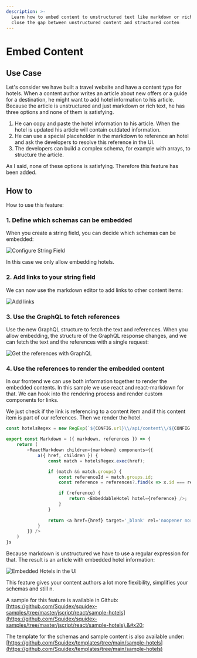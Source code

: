 ```yaml
---
description: >-
  Learn how to embed content to unstructured text like markdown or rich-text to
  close the gap between unstructured content and structured conten
---
```


# Embed Content

## Use Case

Let's consider we have built a travel website and have a content type for hotels. When a content author writes an article about new offers or a guide for a destination, he might want to add hotel information to his article. Because the article is unstructured and just markdown or rich text, he has three options and none of them is satisfying.

1. He can copy and paste the hotel information to his article. When the hotel is updated his article will contain outdated information.
2. He can use a special placeholder in the markdown to reference an hotel and ask the developers to resolve this reference in the UI.
3. The developers can build a complex schema, for example with arrays, to structure the article.

As I said, none of these options is satisfying. Therefore this feature has been added.

## How to

How to use this feature:

### 1. Define which schemas can be embedded

When you create a string field, you can decide which schemas can be embedded:

![Configure String Field](<../../.gitbook/assets/image (76).png>)

In this case we only allow embedding hotels.

### 2. Add links to your string field

We can now use the markdown editor to add links to other content items:

![Add links](<../../.gitbook/assets/image (79).png>)

### 3. Use the GraphQL to fetch references

Use the new GraphQL structure to fetch the text and references. When you allow embedding, the structure of the GraphQL response changes, and we can fetch the text and the references with a single request:

![Get the references with GraphQL](<../../.gitbook/assets/image (75).png>)

### 4. Use the references to render the embedded content

In our frontend we can use both information together to render the embedded contents. In this sample we use react and react-markdown for that. We can hook into the rendering process and render custom components for links.

We just check if the link is referencing to a content item and if this content item is part of our references. Then we render the hotel.

```javascript
const hotelsRegex = new RegExp(`${CONFIG.url}\\/api/content\\/${CONFIG.appName}\\/hotels/(?<id>[a-z0-9\\-]+)`);

export const Markdown = ({ markdown, references }) => {
    return (
        <ReactMarkdown children={markdown} components={{
            a({ href, children }) {
                const match = hotelsRegex.exec(href);

                if (match && match.groups) {
                    const referenceId = match.groups.id;
                    const reference = references?.find(x => x.id === referenceId);

                    if (reference) {
                        return <EmbeddableHotel hotel={reference} />;
                    }
                } 
                
                return <a href={href} target='_blank' rel='noopener noreferrer'>{children}</a>;
            }
        }} />
    )
}s
```

Because markdown is unstructured we have to use a regular expression for that. The result is an article with embedded hotel information:

![Embedded Hotels in the UI](<../../.gitbook/assets/image (57).png>)

This feature gives your content authors a lot more flexibility, simplifies your schemas and still n.

A sample for this feature is available in Github: [https://github.com/Squidex/squidex-samples/tree/master/jscript/react/sample-hotels](https://github.com/Squidex/squidex-samples/tree/master/jscript/react/sample-hotels).&#x20;

The template for the schemas and sample content is also available under: [https://github.com/Squidex/templates/tree/main/sample-hotels](https://github.com/Squidex/templates/tree/main/sample-hotels)

